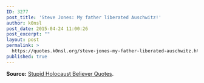 ```yaml
---
ID: 3277
post_title: 'Steve Jones: My father liberated Auschwitz!'
author: k0nsl
post_date: 2015-04-24 11:00:26
post_excerpt: ""
layout: post
permalink: >
  https://quotes.k0nsl.org/steve-jones-my-father-liberated-auschwitz.html
published: true
---
```

<strong>Source:</strong> <a href="https://k0nsl.org/blog/stupid-holocaust-believer-quotes/" target="_blank">Stupid Holocaust Believer Quotes</a>.